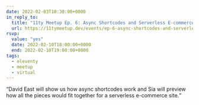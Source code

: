 ```yaml
---
date: 2022-02-03T10:30:00+0000
in_reply_to:
  title: "11ty Meetup Ep. 6: Async Shortcodes and Serverless E-commerce"
  url: https://11tymeetup.dev/events/ep-6-async-shortcodes-and-serverless-e-commerce/
rsvp:
  value: "yes"
  date: 2022-02-10T18:00:00+0000
  end: 2022-02-10T19:00:00+0000
tags:
  - eleventy
  - meetup
  - virtual
---
```


<q>David East will show us how async shortcodes work and Sia will preview how all the pieces would fit together for a serverless e-commerce site.</q>
